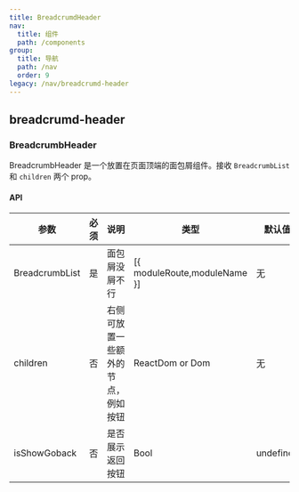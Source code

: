 ```yaml
---
title: BreadcrumdHeader
nav:
  title: 组件
  path: /components
group:
  title: 导航
  path: /nav
  order: 9
legacy: /nav/breadcrumd-header
---
```


## breadcrumd-header

### BreadcrumbHeader

BreadcrumbHeader 是一个放置在页面顶端的面包屑组件。接收 `BreadcrumbList` 和 `children` 两个 prop。

#### API

| 参数           | 必须 | 说明                               | 类型                         | 默认值    |
| -------------- | ---- | ---------------------------------- | ---------------------------- | --------- |
| BreadcrumbList | 是   | 面包屑没屑不行                     | [{ moduleRoute,moduleName }] | 无        |
| children       | 否   | 右侧可放置一些额外的节点，例如按钮 | ReactDom or Dom              | 无        |
| isShowGoback   | 否   | 是否展示返回按钮                   | Bool                         | undefined |

